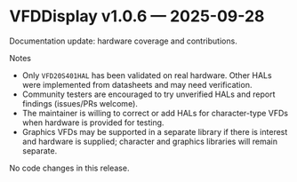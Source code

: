 # VFDDisplay v1.0.6 — 2025-09-28

Documentation update: hardware coverage and contributions.

Notes
- Only `VFD20S401HAL` has been validated on real hardware. Other HALs were implemented from datasheets and may need verification.
- Community testers are encouraged to try unverified HALs and report findings (issues/PRs welcome).
- The maintainer is willing to correct or add HALs for character-type VFDs when hardware is provided for testing.
- Graphics VFDs may be supported in a separate library if there is interest and hardware is supplied; character and graphics libraries will remain separate.

No code changes in this release.

